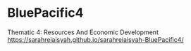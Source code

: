 # BluePacific4
Thematic 4: Resources And Economic Development
https://sarahreiaisyah.github.io/sarahreiaisyah-BluePacific4/
